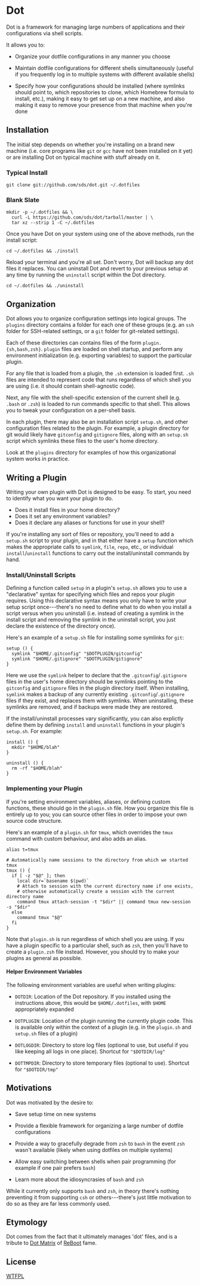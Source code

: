 # Dot

Dot is a framework for managing large numbers of applications and their
configurations via shell scripts.

It allows you to:

* Organize your dotfile configurations in any manner you choose

* Maintain dotfile configurations for different shells simultaneously
  (useful if you frequently log in to multiple systems with different
  available shells)

* Specify how your configurations should be installed (where symlinks should
  point to, which repositories to clone, which Homebrew formula to install,
  etc.), making it easy to get set up on a new machine, and also making it easy
  to remove your presence from that machine when you're done

## Installation

The initial step depends on whether you're installing on a brand new machine
(i.e. core programs like `git` or `gcc` have not been installed on it yet)
or are installing Dot on typical machine with stuff already on it.

### Typical Install

    git clone git://github.com/sds/dot.git ~/.dotfiles

### Blank Slate

    mkdir -p ~/.dotfiles && \
      curl -L https://github.com/sds/dot/tarball/master | \
      tar xz --strip 1 -C ~/.dotfiles

Once you have Dot on your system using one of the above methods, run the install
script:

    cd ~/.dotfiles && ./install

Reload your terminal and you're all set. Don't worry, Dot will backup any dot
files it replaces. You can uninstall Dot and revert to your previous setup at
any time by running the `uninstall` script within the Dot directory.

    cd ~/.dotfiles && ./uninstall

## Organization

Dot allows you to organize configuration settings into logical groups. The
`plugins` directory contains a folder for each one of these groups (e.g. an
`ssh` folder for SSH-related settings, or a `git` folder for git-related
settings).

Each of these directories can contains files of the form
`plugin.{sh,bash,zsh}`. `plugin` files are loaded on shell startup, and perform
any environment initialization (e.g. exporting variables) to support the
particular plugin.

For any file that is loaded from a plugin, the `.sh` extension is loaded
first. `.sh` files are intended to represent code that runs regardless of
which shell you are using (i.e. it should contain shell-agnostic code).

Next, any file with the shell-specific extension of the current shell (e.g.
`.bash` or `.zsh`) is loaded to run commands specific to that shell. This
allows you to tweak your configuration on a per-shell basis.

In each plugin, there may also be an installation script `setup.sh`, and
other configuration files related to the plugin. For example, a plugin
directory for git would likely have `gitconfig` and `gitignore` files, along
with an `setup.sh` script which symlinks these files to the user's home
directory.

Look at the `plugins` directory for examples of how this organizational system
works in practice.

## Writing a Plugin

Writing your own plugin with Dot is designed to be easy. To start, you need
to identify what you want your plugin to do.

  * Does it install files in your home directory?
  * Does it set any environment variables?
  * Does it declare any aliases or functions for use in your shell?

If you're installing any sort of files or repository, you'll need to add a
`setup.sh` script to your plugin, and in that either have a `setup` function
which makes the appropriate calls to `symlink`, `file`, `repo`, etc., or
individual `install`/`uninstall` functions to carry out the install/uninstall
commands by hand.

### Install/Uninstall Scripts

Defining a function called `setup` in a plugin's `setup.sh` allows you to use
a "declarative" syntax for specifying which files and repos your plugin
requires. Using this declarative syntax means you only have to write your setup
script once---there's no need to define what to do when you install a script
versus when you uninstall (i.e. instead of creating a symlink in the install
script and removing the symlink in the uninstall script, you just declare the
existence of the directory once).

Here's an example of a `setup.sh` file for installing some symlinks for `git`:

    setup () {
      symlink "$HOME/.gitconfig" "$DOTPLUGIN/gitconfig"
      symlink "$HOME/.gitignore" "$DOTPLUGIN/gitignore"
    }

Here we use the `symlink` helper to declare that the `.gitconfig`/`.gitignore`
files in the user's home directory should be symlinks pointing to the
`gitconfig` and `gitignore` files in the plugin directory itself. When
installing, `symlink` makes a backup of any currently existing
`.gitconfig`/`.gitignore` files if they exist, and replaces them with symlinks.
When uninstalling, these symlinks are removed, and if backups were made they
are restored.

If the install/uninstall processes vary significantly, you can also explictly
define them by defining `install` and `uninstall` functions in your plugin's
`setup.sh`. For example:

    install () {
      mkdir "$HOME/blah"
    }

    uninstall () {
      rm -rf "$HOME/blah"
    }

### Implementing your Plugin

If you're setting environment variables, aliases, or defining custom functions,
these should go in the `plugin.sh` file. How you organize this file is entirely
up to you; you can source other files in order to impose your own source code
structure.

Here's an example of a `plugin.sh` for `tmux`, which overrides the `tmux`
command with custom behaviour, and also adds an alias.

    alias t=tmux

    # Automatically name sessions to the directory from which we started tmux
    tmux () {
      if [ -z "$@" ]; then
        local dir=`basename $(pwd)`
        # Attach to session with the current directory name if one exists,
        # otherwise automatically create a session with the current directory name
        command tmux attach-session -t "$dir" || command tmux new-session -s "$dir"
      else
        command tmux "$@"
      fi
    }

Note that `plugin.sh` is run regardless of which shell you are using. If you
have a plugin specific to a particular shell, such as `zsh`, then you'll have
to create a `plugin.zsh` file instead. However, you should try to make your
plugins as general as possible.

#### Helper Environment Variables

The following environment variables are useful when writing plugins:

* `DOTDIR`: Location of the Dot repository. If you installed using the
  instructions above, this would be `$HOME/.dotfiles`, with `$HOME`
  appropriately expanded

* `DOTPLUGIN`: Location of the plugin running the currently plugin code.
  This is available only within the context of a plugin (e.g. in the
  `plugin.sh` and `setup.sh` files of a plugin)

* `DOTLOGDIR`: Directory to store log files (optional to use, but useful
  if you like keeping all logs in one place). Shortcut for `"$DOTDIR/log"`

* `DOTTMPDIR`: Directory to store temporary files (optional to use). Shortcut
  for `"$DOTDIR/tmp"`

## Motivations

Dot was motivated by the desire to:

* Save setup time on new systems

* Provide a flexible framework for organizing a large number of dotfile
  configurations

* Provide a way to gracefully degrade from `zsh` to `bash` in the event
  `zsh` wasn't available (likely when using dotfiles on multiple systems)

* Allow easy switching between shells when pair programming (for example
  if one pair prefers `bash`)

* Learn more about the idiosyncrasies of `bash` and `zsh`

While it currently only supports `bash` and `zsh`, in theory there's nothing
preventing it from supporting `csh` or others---there's just little
motivation to do so as they are far less commonly used.

## Etymology

Dot comes from the fact that it ultimately manages 'dot' files, and is a
tribute to [Dot Matrix][DotMatrix] of [ReBoot][ReBoot] fame.

## License

[WTFPL][WTFPL]

[DotMatrix]: http://reboot.wikia.com/wiki/Dot_Matrix
[ReBoot]: http://en.wikipedia.org/wiki/ReBoot
[WTFPL]: http://en.wikipedia.org/wiki/WTFPL
